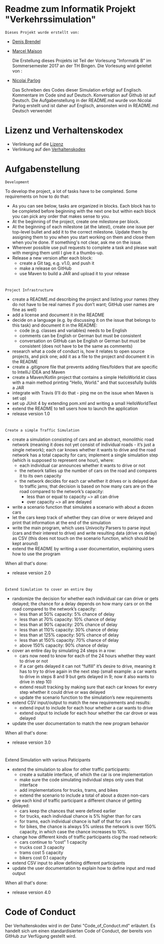 # Readme zum Informatik Projekt "Verkehrssimulation"


	Dieses Projekt wurde erstellt von:

* [Denis Brendel](https://github.com/DenisBrendel "Link zum GitHub-Profil von Denis Brendel")
* [Marcel Maison](https://github.com/FrEeDoM-Sc2 "Link zum GitHub-Profil von Marcel Maison")


	Die Erstellung dieses Projekts ist Teil der Vorlesung "Informatik B" im Sommersemester 2017 an der TH Bingen.
	Die Vorlesung wird geleitet von :
	
* [Nicolai Parlog](https://github.com/nicolaiparlog)


	Das Schreiben des Codes dieser Simulation erfolgt auf Englisch.
	Kommentare im Code sind auf Deutsch.
	Konversation auf Github ist auf Deutsch.
	Die Aufgabenstellung in der README.md wurde von Nicolai Parlog erstellt und ist daher auf Englisch, ansonsten wird in README.md Deutsch verwendet
	
# Lizenz und Verhaltenskodex	

* Verlinkung auf die [Lizenz](https://github.com/DenisBrendel/Informatik-Projekt/blob/master/LICENSE "Link auf die Textdatei")
* Verlinkung auf den [Verhaltenskodex](https://github.com/DenisBrendel/Informatik-Projekt/blob/master/CODE_OF_CONDUCT.md "Link auf die Textdatei")	
	
# Aufgabenstellung


	Development

To develop the project, a lot of tasks have to be completed. Some requirements on how to do that:

*   As you can see below, tasks are organized in blocks. Each block has to be completed before beginning with the next one but within each block you can pick any order that makes sense to you.
*   At the beginning of the project, create one milestone per block.
*   At the beginning of each milestone (at the latest), create one issue per top-level bullet and add it to the correct milestone. Update them by assigning them to you when you start working on them and close them when you’re done. If something's not clear, ask me on the issue.
*   Wherever possible use pull requests to complete a task and please wait with merging them until I give it a thumbs-up.
*   Release a new version after each block:
    * create a Git tag, e.g. v1.0, and push it
    * make a release on GitHub
    * use Maven to build a JAR and upload it to your release


#	
	Project Infrastructure
	
*   create a README.md describing the project and listing your names (they do not have to be real names if you don’t want; GitHub user names are fine as well)
*   add a license and document it in the README
*   decide on a language (e.g. by discussing it on the issue that belongs to this task) and document it in the README:
    *   code (e.g. classes and variables) needs to be English
    *   comments can be English or German but must be consistent
    *   conversation on GitHub can be English or German but must be consistent (does not have to be the same as comments)
*   research what a code of conduct is, how it relates to open source projects, and pick one; add it as a file to the project and document it in the README
*   create a .gitignore file that prevents adding files/folders that are specific to IntelliJ IDEA and Maven
*   create a Maven/Kotlin project that contains a simple HelloWorld.kt class with a main method printing "Hello, World." and that successfully builds a JAR
*   integrate with Travis (I’ll do that - ping me on the issue when Maven is set up)
*   set up JUnit 4 by extending pom.xml and writing a small HelloWorldTest
*   extend the README to tell users how to launch the application
*   release version 1.0
	
	
#
	Create a simple Traffic Simulation

*   create a simulation consisting of cars and an abstract, monolithic road network (meaning it does not yet consist of individual roads - it’s just a single network); each car knows whether it wants to drive and the road network has a total capacity for cars; implement a single simulation step (which is supposed to represent one hour), where:
    *   each individual car announces whether it wants to drive or not
    *   the network tallies up the number of cars on the road and compares it to its own capacity
    *   the network decides for each car whether it drives or is delayed due to traffic jams; that decision is based on how many cars are on the road compared to the network’s capacity:
        *   less than or equal to capacity ~> all can drive
        *   over capacity ~> all are delayed
*   write a scenario function that simulates a scenario with about a dozen cars
*   let the cars keep track of whether they can drive or were delayed and print that information at the end of the simulation
*   write the main program, which uses Univocity Parsers to parse input (cars and their interest to drive) and write resulting data (drive vs delay) as CSV (this does not touch on the scenario function, which should be kept around)
*   extend the README by writing a user documentation, explaining users how to use the program

When all that's done:

*   release version 2.0


#
	Extend Simulation to cover an entire Day

*   randomize the decision for whether each individual car can drive or gets delayed; the chance for a delay depends on how many cars or on the road compared to the network’s capacity:
    *   less than at 50% capacity: 5% chance of delay
    *   less than at 70% capacity: 10% chance of delay
    *   less than at 90% capacity: 20% chance of delay
    *   less than at 110% capacity: 30% chance of delay
    *   less than at 125% capacity: 50% chance of delay
    *   less than at 150% capacity: 70% chance of delay
    *   above 150% capacity: 90% chance of delay
*   cover an entire day by simulating 24 steps in a row:
    *   cars now need to know for each of the 24 hours whether they want to drive or not
    *   if a car gets delayed it can not “fulfill” it’s desire to drive, meaning it has to try to drive again in the next step (small example: a car wants to drive in steps 8 and 9 but gets delayed in 9; now it also wants to drive in step 10)
    *   extend result tracking by making sure that each car knows for every step whether it could drive or was delayed
    *   update the scenario function to the simulation’s new requirements
*   extend CSV input/output to match the new requirements and results:
    *   extend input to include for each hour whether a car wants to drive
    *   extend output to include for each hour whether the car drove or was delayed
*   update the user documentation to match the new program behavior

When all that's done:

*   release version 3.0
	

	#
Extend Simulation with various Paticipants

*   extend the simulation to allow for other traffic participants:
    *   create a suitable interface, of which the car is one implementation
    *   make sure the code simulating individual steps only uses that interface
    *   add implementations for trucks, trams, and bikes
    *   extend the scenario to include a total of about a dozen non-cars
*   give each kind of traffic participant a different chance of getting delayed:
    *   cars keep the chances that were defined earlier
    *   for trucks, each individual chance is 5% higher than for cars
    *   for trams, each individual chance is half of that for cars
    *   for bikes, the chance is always 5% unless the network is over 150% capacity, in which case the chance increases to 10%.
*   change how different kinds of traffic participants clog the road network:
    *   cars continue to “cost” 1 capacity
    *   trucks cost 3 capacity
    *   trams cost 5 capacity
    *   bikers cost 0.1 capacity
*   extend CSV input to allow defining different participants
*   update the user documentation to explain how to define input and read output

When all that's done:

*   release version 4.0



#	Code of Conduct

Der Verhaltenskodex wird in der Datei "Code_of_Conduct.md" erläutert. Es handelt sich um einen standardisierten Code of Conduct, der bereits von GitHub zur Verfügung gestellt wird.
